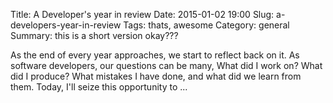 Title: A Developer's year in review
Date: 2015-01-02 19:00
Slug: a-developers-year-in-review
Tags: thats, awesome
Category: general
Summary: this is a short version okay???

As the end of every year approaches, we start to reflect back on it. As
software developers, our questions can be many, What did I work on? What
did I produce? What mistakes I have done, and what did we learn from
them. Today, I'll seize this opportunity to ...
